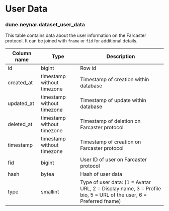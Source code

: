 # User Data

### **dune.neynar.dataset_user_data**

This table contains data about the user information on the Farcaster protocol. It can be joined with `fname` or `fid` for additional details.

| **Column name**       | **Type**                           | **Description**                                                                                                      |
|-----------------------|------------------------------------|--------------------------------------------------------                                                              |
| id                    | bigint                             | Row id                                                                                                               |
| created\_at            | timestamp without timezone         | Timestamp of creation within database                                                                               |
| updated\_at            | timestamp without timezone         | Timestamp of update within database                                                                                 |
| deleted\_at            | timestamp without timezone         | Timestamp of deletion on Farcaster protocol                                                                         |
| timestamp              | timestamp without timezone         | Timestamp of creation on Farcaster protocol                                                                         |
| fid                    | bigint                             | User ID of user on Farcaster protocol                                                                               |
| hash                   | bytea                              | Hash of user data                                                                                                   |
| type                   | smallint                           | Type of user data: (1 = Avatar URL, 2 = Display name, 3 = Profile bio, 5 = URL of the user, 6 = Preferred fname)    |
